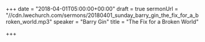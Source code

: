 +++
date = "2018-04-01T05:00:00+00:00"
draft = true
sermonUrl = "//cdn.lwechurch.com/sermons/20180401_sunday_barry_gin_the_fix_for_a_broken_world.mp3"
speaker = "Barry Gin"
title = "The Fix for a Broken World"

+++

